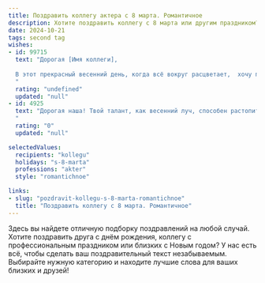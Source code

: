```yaml
---
title: Поздравить коллегу актера с 8 марта. Романтичное
description: Хотите поздравить коллегу с 8 марта или другим праздником? Наш ИИ создаст незабываемое поздравление, а вы обязательно выделитесь среди других.  
date: 2024-10-21
tags: second tag
wishes:
- id: 99715
  text: "Дорогая [Имя коллеги],
  
  В этот прекрасный весенний день, когда всё вокруг расцветает,  хочу пожелать тебе, талантливой актрисе,  неиссякаемого вдохновения, ярких ролей и бурных оваций! Пусть твоя жизнь будет наполнена  теплотой, любовью и счастьем, как самая трогательная сцена в прекрасном спектакле.  С 8 Марта!
  "
  rating: "undefined"
  updated: "null"
- id: 4925
  text: "Дорогая наша! Твой талант, как весенний луч, способен растопить любое сердце и озарить сцену ярким светом. В этот праздничный день желаю тебе неиссякаемого вдохновения, оглушительных оваций и ролей, от которых замирает душа! С 8 Марта!
  "
  rating: "0"
  updated: "null"

selectedValues:
  recipients: "kollegu"
  holidays: "s-8-marta"
  professions: "akter"
  style: "romantichnoe"

links:
- slug: "pozdravit-kollegu-s-8-marta-romantichnoe"
  title: "Поздравить коллегу с 8 марта. Романтичное"
---
```


Здесь вы найдете отличную подборку поздравлений на любой случай. 
Хотите поздравить друга с днём рождения, коллегу с профессиональным праздником или близких с Новым годом? У нас есть всё, чтобы сделать ваш поздравительный текст незабываемым. Выбирайте нужную категорию и находите лучшие слова для ваших близких и друзей!
